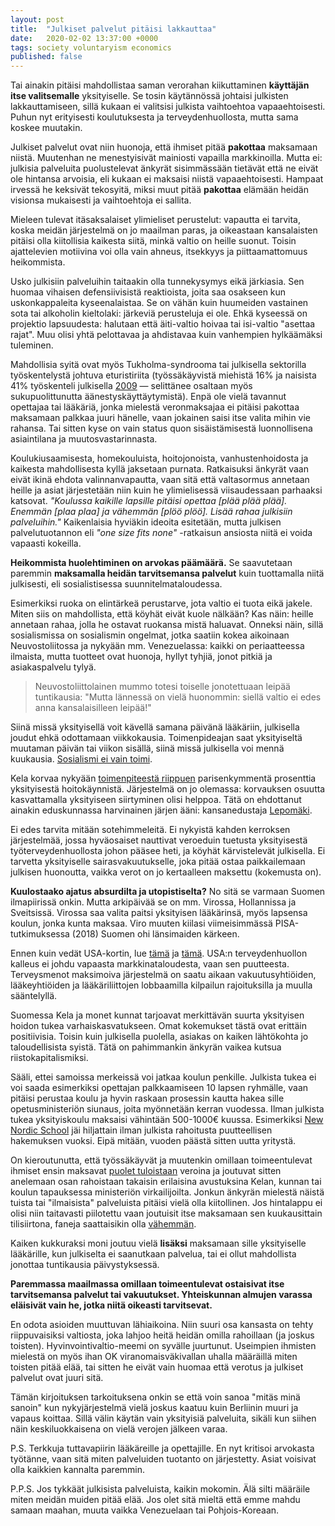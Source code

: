 ```yaml
---
layout: post
title:  "Julkiset palvelut pitäisi lakkauttaa"
date:   2020-02-02 13:37:00 +0000
tags: society voluntaryism economics
published: false
---
```


Tai ainakin pitäisi mahdollistaa saman verorahan kiikuttaminen **käyttäjän itse valitsemalle** yksityiselle. Se tosin käytännössä johtaisi julkisten lakkauttamiseen, sillä kukaan ei valitsisi julkista vaihtoehtoa vapaaehtoisesti. Puhun nyt erityisesti koulutuksesta ja terveydenhuollosta, mutta sama koskee muutakin.

Julkiset palvelut ovat niin huonoja, että ihmiset pitää **pakottaa** maksamaan niistä. Muutenhan ne menestyisivät mainiosti vapailla markkinoilla. Mutta ei: julkisia palveluita puolustelevat änkyrät sisimmässään tietävät että ne eivät ole hintansa arvoisia, eli kukaan ei maksaisi niistä vapaaehtoisesti. Hampaat irvessä he keksivät tekosyitä, miksi muut pitää **pakottaa** elämään heidän visionsa mukaisesti ja vaihtoehtoja ei sallita.  

Mieleen tulevat itäsaksalaiset ylimieliset perustelut: vapautta ei tarvita, koska meidän järjestelmä on jo maailman paras, ja oikeastaan kansalaisten pitäisi olla kiitollisia kaikesta siitä, minkä valtio on heille suonut. Toisin ajattelevien motiivina voi olla vain ahneus, itsekkyys ja piittaamattomuus heikommista.

Usko julkisiin palveluihin taitaakin olla tunnekysymys eikä järkiasia. Sen huomaa vihaisen defensiivisistä reaktioista, joita saa osakseen kun uskonkappaleita kyseenalaistaa. Se on vähän kuin huumeiden vastainen sota tai alkoholin kieltolaki: järkeviä perusteluja ei ole. Ehkä kyseessä on projektio lapsuudesta: halutaan että äiti-valtio hoivaa tai isi-valtio "asettaa rajat". Muu olisi yhtä pelottavaa ja ahdistavaa kuin vanhempien hylkäämäksi tuleminen.

Mahdollisia syitä ovat myös Tukholma-syndrooma tai julkisella sektorilla työskentelystä johtuva eturistiriita (työssäkäyvistä miehistä 16% ja naisista 41% työskenteli julkisella [2009](https://www.stat.fi/til/tyokay/2009/04/tyokay_2009_04_2011-11-28_kat_001_fi.html) — selittänee osaltaan myös sukupuolittunutta äänestyskäyttäytymistä). Enpä ole vielä tavannut opettajaa tai lääkäriä, jonka mielestä veronmaksajaa ei pitäisi pakottaa maksamaan palkkaa juuri hänelle, vaan jokainen saisi itse valita mihin vie rahansa. Tai sitten kyse on vain status quon sisäistämisestä luonnollisena asiaintilana ja muutosvastarinnasta.

Koulukiusaamisesta, homekouluista, hoitojonoista, vanhustenhoidosta ja kaikesta mahdollisesta kyllä jaksetaan purnata. Ratkaisuksi änkyrät vaan eivät ikinä ehdota valinnanvapautta, vaan sitä että valtasormus annetaan heille ja asiat järjestetään niin kuin he ylimielisessä viisaudessaan parhaaksi katsovat. *"Koulussa kaikille lapsille pitäisi opettaa [plää plää plää]. Enemmän [plaa plaa] ja vähemmän [plöö plöö]. Lisää rahaa julkisiin palveluihin."* Kaikenlaisia hyviäkin ideoita esitetään, mutta julkisen palvelutuotannon eli *"one size fits none"* -ratkaisun ansiosta niitä ei voida vapaasti kokeilla.

**Heikommista huolehtiminen on arvokas päämäärä.** Se saavutetaan paremmin **maksamalla heidän tarvitsemansa palvelut** kuin tuottamalla niitä julkisesti, eli sosialistisessa suunnitelmataloudessa.

Esimerkiksi ruoka on elintärkeä perustarve, jota valtio ei tuota eikä jakele. Miten siis on mahdollista, että köyhät eivät kuole nälkään? Kas näin: heille annetaan rahaa, jolla he ostavat ruokansa mistä haluavat. Onneksi näin, sillä sosialismissa on sosialismin ongelmat, jotka saatiin kokea aikoinaan Neuvostoliitossa ja nykyään mm. Venezuelassa: kaikki on periaatteessa ilmaista, mutta tuotteet ovat huonoja, hyllyt tyhjiä, jonot pitkiä ja asiakaspalvelu tylyä.

> Neuvostoliittolainen mummo totesi toiselle jonotettuaan leipää tuntikausia: "Mutta lännessä on vielä huonommin: siellä valtio ei edes anna kansalaisilleen leipää!"

Siinä missä yksityisellä voit kävellä samana päivänä lääkäriin, julkisella joudut ehkä odottamaan viikkokausia. Toimenpideajan saat yksityiseltä muutaman päivän tai viikon sisällä, siinä missä julkisella voi mennä kuukausia. [Sosialismi ei vain toimi](https://fi.wikipedia.org/wiki/Talouslaskennan_ongelma).

Kela korvaa nykyään [toimenpiteestä riippuen](https://www.kela.fi/documents/10180/0/Sairaanhoitokorvausten%20taksat%201.1.2020%20%28pdf%29/c6c2c162-16a5-4faf-b38b-4d656cad4693) parisenkymmentä prosenttia yksityisestä hoitokäynnistä. Järjestelmä on jo olemassa: korvauksen osuutta kasvattamalla yksityiseen siirtyminen olisi helppoa. Tätä on ehdottanut ainakin eduskunnassa harvinainen järjen ääni: kansanedustaja [Lepomäki](https://yle.fi/uutiset/3-10095689).

Ei edes tarvita mitään sotehimmeleitä. Ei nykyistä kahden kerroksen järjestelmää, jossa hyväosaiset nauttivat veroeduin tuetusta yksityisestä työterveydenhuollosta johon pääsee heti, ja köyhät kärvistelevät julkisella. Ei tarvetta yksityiselle sairasvakuutukselle, joka pitää ostaa paikkailemaan julkisen huonoutta, vaikka verot on jo kertaalleen maksettu (kokemusta on).

**Kuulostaako ajatus absurdilta ja utopistiselta?** No sitä se varmaan Suomen ilmapiirissä onkin. Mutta arkipäivää se on mm. Virossa, Hollannissa ja Sveitsissä. Virossa saa valita paitsi yksityisen lääkärinsä, myös lapsensa koulun, jonka kunta maksaa. Viro muuten kiilasi viimeisimmässä PISA-tutkimuksessa (2018) Suomen ohi länsimaiden kärkeen.

Ennen kuin vedät USA-kortin, lue [tämä](https://reason.com/2019/08/26/health-care-spending-is-out-of-control/) ja [tämä](https://fi.wikipedia.org/wiki/Terveydenhuolto_Yhdysvalloissa#S%C3%A4%C3%A4ntely_nostaa_kustannuksia). USA:n terveydenhuollon kalleus ei johdu vapaasta markkinataloudesta, vaan sen puutteesta. Terveysmenot maksimoiva järjestelmä on saatu aikaan vakuutusyhtiöiden, lääkeyhtiöiden ja lääkäriliittojen lobbaamilla kilpailun rajoituksilla ja muulla sääntelyllä.

Suomessa Kela ja monet kunnat tarjoavat merkittävän suurta yksityisen hoidon tukea varhaiskasvatukseen. Omat kokemukset tästä ovat erittäin positiivisia. Toisin kuin julkisella puolella, asiakas on kaiken lähtökohta jo taloudellisista syistä. Tätä on pahimmankin änkyrän vaikea kutsua riistokapitalismiksi.

Sääli, ettei samoissa merkeissä voi jatkaa koulun penkille. Julkista tukea ei voi saada esimerkiksi opettajan palkkaamiseen 10 lapsen ryhmälle, vaan pitäisi perustaa koulu ja hyvin raskaan prosessin kautta hakea sille opetusministeriön siunaus, joita myönnetään kerran vuodessa. Ilman julkista tukea yksityiskoulu maksaisi vähintään 500-1000€ kuussa. Esimerkiksi [New Nordic School](https://yle.fi/uutiset/3-10178283) jäi hiljattain ilman julkista rahoitusta puutteellisen hakemuksen vuoksi. Eipä mitään, vuoden päästä sitten uutta yritystä.

On kieroutunutta, että työssäkäyvät ja muutenkin omillaan toimeentulevat ihmiset ensin maksavat [puolet tuloistaan](https://veroaste.fi) veroina ja joutuvat sitten anelemaan osan rahoistaan takaisin erilaisina avustuksina Kelan, kunnan tai koulun tapauksessa ministeriön virkailijoilta. Jonkun änkyrän mielestä näistä tuista tai "ilmaisista" palveluista pitäisi vielä olla kiitollinen. Jos hintalappu ei olisi niin taitavasti piilotettu vaan joutuisit itse maksamaan sen kuukausittain tilisiirtona, faneja saattaisikin olla [vähemmän](https://www.hs.fi/kotimaa/art-2000006403887.html).

Kaiken kukkuraksi moni joutuu vielä **lisäksi** maksamaan sille yksityiselle lääkärille, kun julkiselta ei saanutkaan palvelua, tai ei ollut mahdollista jonottaa tuntikausia päivystyksessä.

**Paremmassa maailmassa omillaan toimeentulevat ostaisivat itse tarvitsemansa palvelut tai vakuutukset. Yhteiskunnan almujen varassa eläisivät vain he, jotka niitä oikeasti tarvitsevat.**

En odota asioiden muuttuvan lähiaikoina. Niin suuri osa kansasta on tehty riippuvaisiksi valtiosta, joka lahjoo heitä heidän omilla rahoillaan (ja joskus toisten). Hyvinvointivaltio-meemi on syvälle juurtunut. Useimpien ihmisten mielestä on myös ihan OK viranomaisväkivallan uhalla määräillä miten toisten pitää elää, tai sitten he eivät vain huomaa että verotus ja julkiset palvelut ovat juuri sitä.

Tämän kirjoituksen tarkoituksena onkin se että voin sanoa "mitäs minä sanoin" kun nykyjärjestelmä vielä joskus kaatuu kuin Berliinin muuri ja vapaus koittaa. Sillä välin käytän vain yksityisiä palveluita, sikäli kun siihen näin keskiluokkaisena on vielä verojen jälkeen varaa.

P.S. Terkkuja tuttavapiirin lääkäreille ja opettajille. En nyt kritisoi arvokasta työtänne, vaan sitä miten palveluiden tuotanto on järjestetty. Asiat voisivat olla kaikkien kannalta paremmin.

P.P.S. Jos tykkäät julkisista palveluista, kaikin mokomin. Älä silti määräile miten meidän muiden pitää elää. Jos olet sitä mieltä että emme mahdu samaan maahan, muuta vaikka Venezuelaan tai Pohjois-Koreaan.
